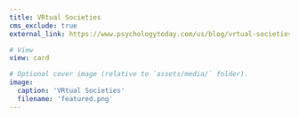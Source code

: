 ```yaml
---
title: VRtual Societies
cms_exclude: true
external_link: https://www.psychologytoday.com/us/blog/vrtual-societies

# View
view: card

# Optional cover image (relative to `assets/media/` folder).
image:
  caption: 'VRtual Societies'
  filename: 'featured.png'
---
```


